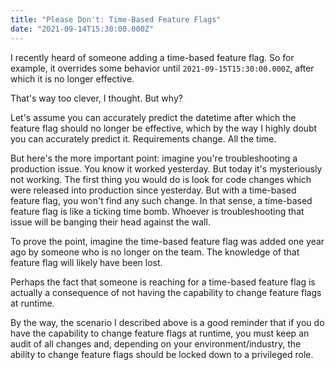 ```yaml
---
title: "Please Don't: Time-Based Feature Flags"
date: "2021-09-14T15:30:00.000Z"
---
```


I recently heard of someone adding a time-based feature 
flag. So for example, it overrides some behavior until 
`2021-09-15T15:30:00.000Z`, after which it is no longer 
effective.

That's way too clever, I thought. But why?

Let's assume you can accurately predict the datetime after which 
the feature flag should no longer be effective, which by the way I 
highly doubt you can accurately predict it. Requirements change. 
All the time.

But here's the more important point: imagine you're troubleshooting 
a production issue. You know it worked yesterday. But today 
it's mysteriously not working. The first thing you would do is 
look for code changes which were released into production since 
yesterday. But with a time-based feature flag, you won't find 
any such change. In that sense, a time-based feature flag is like 
a ticking time bomb. Whoever is troubleshooting that issue will be 
banging their head against the wall.

To prove the point, imagine the time-based feature flag was added one 
year ago by someone who is no longer on the team. The knowledge of that 
feature flag will likely have been lost.

Perhaps the fact that someone is reaching for a time-based 
feature flag is actually a consequence of not having the 
capability to change feature flags at runtime.

By the way, the scenario I described above is a good reminder 
that if you do have the capability to change feature flags 
at runtime, you must keep an audit of all changes and, 
depending on your environment/industry, the ability to change 
feature flags should be locked down to a privileged role.
